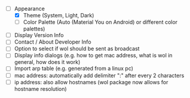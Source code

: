 - [ ] Appearance
  - [x] Theme (System, Light, Dark)
  - [ ] Color Palette (Auto (Material You on Android) or different color palettes)
- [ ] Display Version Info
- [ ] Contact / About Developer Info
- [ ] Option to select if wol should be sent as broadcast
- [ ] Display info dialogs (e.g. how to get mac address, what is wol in general, how does it work)
- [ ] Import arp table (e.g. generated from a linux pc)
- [ ] mac address: automatically add delimiter ":" after every 2 characters
- [ ] ip address: also allow hostnames (wol package now allows for hostname resolution)